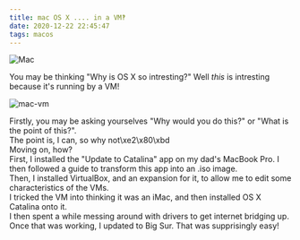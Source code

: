 ```yaml
---
title: mac OS X .... in a VM‽
date: 2020-12-22 22:45:47
tags: macos
---
```

![Mac](https://i.ibb.co/5LW5Bkd/Mac.png)

You may be thinking "Why is OS X so intresting?" Well _this_ is intresting because it\'s running by a VM!

![mac-vm](https://i.ibb.co/tPZsRb6/mac-vm.png)

Firstly, you may be asking yourselves "Why would you do this?" or "What is the point of this?".  
The point is, I can, so why not\xe2\x80\xbd  
Moving on, how?  
First, I installed the "Update to Catalina" app on my dad\'s MacBook Pro. I then followed a guide to transform this app into an .iso image.  
Then, I installed VirtualBox, and an expansion for it, to allow me to edit some characteristics of the VMs.  
I tricked the VM into thinking it was an iMac, and then installed OS X Catalina onto it.  
I then spent a while messing around with drivers to get internet bridging up.  
Once that was working, I updated to Big Sur. That was supprisingly easy!

